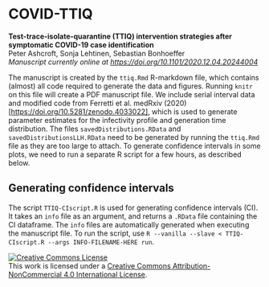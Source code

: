 # COVID-TTIQ

**Test-trace-isolate-quarantine (TTIQ) intervention strategies after symptomatic COVID-19 case identification**<br>
Peter Ashcroft, Sonja Lehtinen, Sebastian Bonhoeffer<br>
*Manuscript currently online at https://doi.org/10.1101/2020.12.04.20244004*


The manuscript is created by the `ttiq.Rmd` R-markdown file, which contains (almost) all code required to generate the data and figures.
Running `knitr` on this file will create a PDF manuscript file.
We include serial interval data and modified code from Ferretti et al. medRxiv (2020) [https://doi.org/10.5281/zenodo.4033022], which is used to generate parameter estimates for the infectivity profile and generation time distribution.
The files `savedDistributions.RData` and `savedDistributionsLLH.RData` need to be generated by running the `ttiq.Rmd` file as they are too large to attach.
To generate confidence intervals in some plots, we need to run a separate R script for a few hours, as described below.

## Generating confidence intervals
The script `TTIQ-CIscript.R` is used for generating confidence intervals (CI).
It takes an `info` file as an argument, and returns a `.RData` file containing the CI dataframe.
The `info` files are automatically generated when executing the manuscript file.
To run the script, use `R --vanilla --slave < TTIQ-CIscript.R --args INFO-FILENAME-HERE run`.


<a rel="license" href="http://creativecommons.org/licenses/by-nc/4.0/"><img alt="Creative Commons License" style="border-width:0" src="https://i.creativecommons.org/l/by-nc/4.0/88x31.png" /></a><br />This work is licensed under a <a rel="license" href="http://creativecommons.org/licenses/by-nc/4.0/">Creative Commons Attribution-NonCommercial 4.0 International License</a>.
